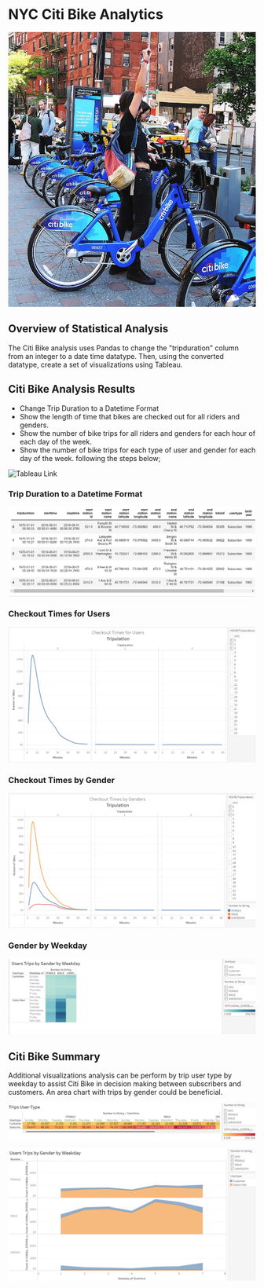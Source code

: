 # NYC Citi Bike Analytics

![NYC Citi-Bike](https://github.com/gracemarshall/CitiBike_Analysis_Project/blob/main/NYC%20Citi%20Bike.jpg)

## Overview of Statistical Analysis
The Citi Bike analysis uses Pandas to change the "tripduration" column from an integer to a date time datatype. Then, using the converted datatype, create a set of visualizations using Tableau. 

## Citi Bike Analysis Results

* Change Trip Duration to a Datetime Format
* Show the length of time that bikes are checked out for all riders and genders.
* Show the number of bike trips for all riders and genders for each hour of each day of the week.
* Show the number of bike trips for each type of user and gender for each day of the week. following the steps below;
 
 ![Tableau Link](https://public.tableau.com/app/profile/grace.marshall/viz/CitiBike_Project/CitiBikeStory?publish=yes)
 
 ### Trip Duration to a Datetime Format
 
 ![DataFrame](https://github.com/gracemarshall/CitiBike_Analysis_Project/blob/main/Dataframe.png)
 
 ### Checkout Times for Users
 
 ![Checkout Times for Users](https://github.com/gracemarshall/CitiBike_Analysis_Project/blob/main/Checkout%20Times%20for%20User.png)
 
  ### Checkout Times by Gender
 
 ![Checkout Time by Gender](https://github.com/gracemarshall/CitiBike_Analysis_Project/blob/main/Checkout%20Times%20by%20Gender.png)
 
### Gender by Weekday
 
 ![Gender by Weekday](https://github.com/gracemarshall/CitiBike_Analysis_Project/blob/main/Gender%20by%20Weekday.png)

## Citi Bike Summary
Additional visualizations analysis can be perform by trip user type by weekday to assist Citi Bike in decision making between subscribers and customers. An area chart with trips by gender could be beneficial.

![Trips-User-Type](https://github.com/gracemarshall/CitiBike_Analysis_Project/blob/main/Trips%20by%20UserType.png)

![Trips-by-Gender](https://github.com/gracemarshall/CitiBike_Analysis_Project/blob/main/Area%20Map.png)

